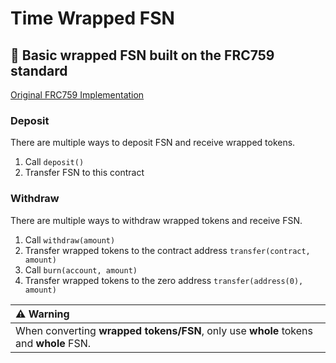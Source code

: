 # Time Wrapped FSN

## :candy: Basic wrapped FSN built on the FRC759 standard

[Original FRC759 Implementation](https://github.com/FUSIONFoundation/FRC759)

### Deposit

There are multiple ways to deposit FSN and receive wrapped tokens.

1. Call ```deposit()```
2. Transfer FSN to this contract

### Withdraw

There are multiple ways to withdraw wrapped tokens and receive FSN.

1. Call ```withdraw(amount)```
2. Transfer wrapped tokens to the contract address ```transfer(contract, amount)```
3. Call ```burn(account, amount)```
4. Transfer wrapped tokens to the zero address ```transfer(address(0), amount)```

| :warning: **Warning** |
| :--- |
| When converting **wrapped tokens/FSN**, only use **whole** tokens and **whole** FSN. |
